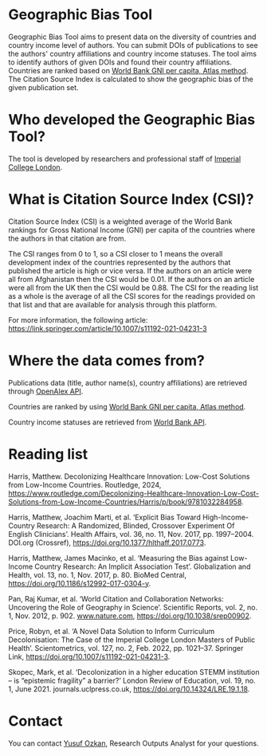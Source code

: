 # Geographic Bias Tool
Geographic Bias Tool aims to present data on the diversity of countries and country income level of authors. You can submit DOIs of publications to see the authors' country affiliations and country income statuses.
The tool aims to identify authors of given DOIs and found their country affiliations. Countries are ranked based on [World Bank GNI per capita, Atlas method](https://data.worldbank.org/indicator/NY.GNP.PCAP.CD). 
The Citation Source Index is calculated to show the geographic bias of the given publication set.
# Who developed the Geographic Bias Tool?
The tool is developed by researchers and professional staff of [Imperial College London](https://www.imperial.ac.uk/admin-services/library/learning-support/geo-bias/).
# What is Citation Source Index (CSI)?
Citation Source Index (CSI) is a weighted average of the World Bank rankings for Gross National Income (GNI) per capita of the countries where the authors in that citation are from.

The CSI ranges from 0 to 1, so a CSI closer to 1 means the overall development index of the countries represented by the authors that published the article is high or vice versa. If the authors on an article were all from Afghanistan then the CSI would be 0.01. If the authors on an article were all from the UK then the CSI would be 0.88. The CSI for the reading list as a whole is the average of all the CSI scores for the readings provided on that list and that are available for analysis through this platform.

For more information, the following article: https://link.springer.com/article/10.1007/s11192-021-04231-3
# Where the data comes from?
Publications data (title, author name(s), country affiliations) are retrieved through [OpenAlex API](https://docs.openalex.org/how-to-use-the-api/api-overview).

Countries are ranked by using [World Bank GNI per capita, Atlas method](https://data.worldbank.org/indicator/NY.GNP.PCAP.CD).

Country income statuses are retrieved from [World Bank API](https://api.worldbank.org/v2/country/?per_page=1000).
# Reading list
Harris, Matthew. Decolonizing Healthcare Innovation: Low-Cost Solutions from Low-Income Countries. Routledge, 2024, https://www.routledge.com/Decolonizing-Healthcare-Innovation-Low-Cost-Solutions-from-Low-Income-Countries/Harris/p/book/9781032284958.

Harris, Matthew, Joachim Marti, et al. ‘Explicit Bias Toward High-Income-Country Research: A Randomized, Blinded, Crossover Experiment Of English Clinicians’. Health Affairs, vol. 36, no. 11, Nov. 2017, pp. 1997–2004. DOI.org (Crossref), https://doi.org/10.1377/hlthaff.2017.0773.

Harris, Matthew, James Macinko, et al. ‘Measuring the Bias against Low-Income Country Research: An Implicit Association Test’. Globalization and Health, vol. 13, no. 1, Nov. 2017, p. 80. BioMed Central, https://doi.org/10.1186/s12992-017-0304-y.

Pan, Raj Kumar, et al. ‘World Citation and Collaboration Networks: Uncovering the Role of Geography in Science’. Scientific Reports, vol. 2, no. 1, Nov. 2012, p. 902. www.nature.com, https://doi.org/10.1038/srep00902.

Price, Robyn, et al. ‘A Novel Data Solution to Inform Curriculum Decolonisation: The Case of the Imperial College London Masters of Public Health’. Scientometrics, vol. 127, no. 2, Feb. 2022, pp. 1021–37. Springer Link, https://doi.org/10.1007/s11192-021-04231-3.

Skopec, Mark, et al. ‘Decolonization in a higher education STEMM institution – is “epistemic fragility” a barrier?’ London Review of Education, vol. 19, no. 1, June 2021. journals.uclpress.co.uk, https://doi.org/10.14324/LRE.19.1.18.
# Contact
You can contact [Yusuf Ozkan](https://profiles.imperial.ac.uk/y.ozkan), Research Outputs Analyst for your questions.
